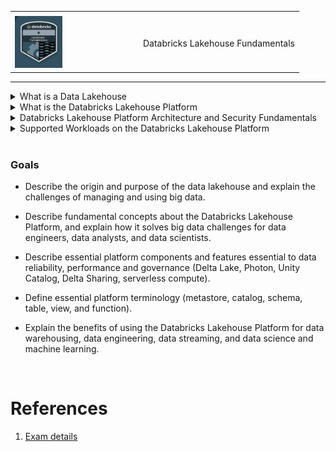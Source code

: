 <table>
  <tr>
    <td></td>
     <td></td>
  </tr>
  <tr>
    <td><img src="assets/20230317_184614_image.png" width=40%></td>
    <td>Databricks Lakehouse Fundamentals</td>
  </tr>
 </table>


---

<details>
<summary>
    What is a Data Lakehouse
</summary>

...

</details>


<details>
<summary>
    What is the Databricks Lakehouse Platform
</summary>

...

</details>


<details>
<summary>
    Databricks Lakehouse Platform Architecture and Security Fundamentals
</summary>

- Data Reliability and Performance
Video
- Unified Governance and Security
Video
- Instant Compute and Serverless
- Introduction to Lakehouse Data Management Terminology

</details>


<details>
<summary>
    Supported Workloads on the Databricks Lakehouse Platform

</summary>

- Supported Workload: Data warehousing
- Supported Workload: Data engineering
- Supported Workload: Data streaming
- Supported Workload: Data science and machine learning


</details>


<br>

### Goals

- Describe the origin and purpose of the data lakehouse and explain the challenges of managing and using big data.

- Describe fundamental concepts about the Databricks Lakehouse Platform, and explain how it solves big data challenges for data engineers, data analysts, and data scientists. 

- Describe essential platform components and features essential to data reliability, performance and governance (Delta Lake, Photon, Unity Catalog, Delta Sharing, serverless compute).

- Define essential platform terminology (metastore, catalog, schema, table, view, and function).

- Explain the benefits of using the Databricks Lakehouse Platform for data warehousing, data engineering, data streaming, and data science and machine learning.


<br>

# References

1. [Exam details](https://www.databricks.com/learn/certification/lakehouse-platform-fundamentals)
